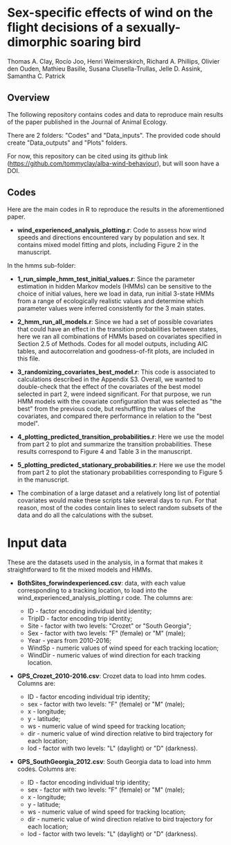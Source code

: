 # Sex-specific effects of wind on the flight decisions of a sexually-dimorphic soaring bird

Thomas A. Clay, Rocío Joo, Henri Weimerskirch, Richard A. Phillips, Olivier den Ouden, Mathieu Basille, Susana Clusella-Trullas, Jelle D. Assink, Samantha C. Patrick


## Overview 

The following repository contains codes and data to reproduce main results of the paper published in the Journal of Animal Ecology.

There are 2 folders: "Codes" and "Data_inputs". The provided code should create "Data_outputs" and "Plots" folders. 

For now, this repository can be cited using its github link (https://github.com/tommyclay/alba-wind-behaviour), but will soon have a DOI.
 

## Codes

Here are the main codes in R to reproduce the results in the aforementioned paper. 

- **wind_experienced_analysis_plotting.r**: Code to assess how wind speeds and directions encountered vary by population and sex. It contains mixed model fitting and plots, including Figure 2 in the manuscript.

In the hmms sub-folder:

- **1_run_simple_hmm_test_initial_values.r**: Since the parameter estimation in hidden Markov models (HMMs) can be sensitive to the choice of initial values, here we load in data, run initial 3-state HMMs from a range of ecologically realistic values and determine which parameter values were inferred consistently for the 3 main states. 

- **2_hmm_run_all_models.r**: Since we had a set of possible covariates that could have an effect in the transition probabilities between states, here we ran all combinations of HMMs based on covariates specified in Section 2.5 of Methods. Codes for all model outputs, including AIC tables, and autocorrelation and goodness-of-fit plots, are included in this file.

- **3_randomizing_covariates_best_model.r**: This code is associated to calculations described in the Appendix S3. Overall, we wanted to double-check that the effect of the covariates of the best model selected in part 2, were indeed significant. For that purpose, we run HMM models with the covariate configuration that was selected as "the best" from the previous code, but reshuffling the values of the covariates, and compared there performance in relation to the "best model".

- **4_plotting_predicted_transition_probabilities.r**: Here we use the model from part 2 to plot and summarize the transition probabilities. These results correspond to Figure 4 and Table 3 in the manuscript.

- **5_plotting_predicted_stationary_probabilities.r**: Here we use the model from part 2 to plot the stationary probabilities corresponding to Figure 5 in the manuscript.

* The combination of a large dataset and a relatively long list of potential covariates would make these scripts take several days to run. For that reason, most of the codes contain lines to select random subsets of the data and do all the calculations with the subset.


# Input data
 
These are the datasets used in the analysis, in a format that makes it straightforward to fit the mixed models and HMMs.

- **BothSites_forwindexperienced.csv**: data, with each value corresponding to a tracking location, to load into the wind_experienced_analysis_plotting.r code. The columns are: 
    - ID - factor encoding individual bird identity; 
    - TripID - factor encoding trip identity; 
    - Site - factor with two levels: "Crozet" or "South Georgia"; 
    - Sex - factor with two levels: "F" (female) or "M" (male); 
    - Year - years from 2010-2016; 
    - WindSp - numeric values of wind speed for each tracking location; 
    - WindDir - numeric values of wind direction for each tracking location.

- **GPS_Crozet_2010-2016.csv**: Crozet data to load into hmm codes. Columns are: 
    - ID - factor encoding individual trip identity; 
    - sex - factor with two levels: "F" (female) or "M" (male); 
    - x - longitude; 
    - y - latitude; 
    - ws - numeric value of wind speed for tracking location; 
    - dir - numeric value of wind direction relative to bird trajectory for each location; 
    - lod - factor with two levels: "L" (daylight) or "D" (darkness).


- **GPS_SouthGeorgia_2012.csv**: South Georgia data to load into hmm codes. Columns are:
    - ID - factor encoding individual trip identity; 
    - sex - factor with two levels: "F" (female) or "M" (male); 
    - x - longitude; 
    - y - latitude; 
    - ws - numeric value of wind speed for tracking location; 
    - dir - numeric value of wind direction relative to bird trajectory for each location; 
    - lod - factor with two levels: "L" (daylight) or "D" (darkness).
